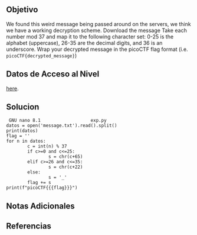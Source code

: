 ## Objetivo

We found this weird message being passed around on the servers, we think we have a working decryption scheme. Download the message  Take each number mod 37 and map it to the following character set: 0-25 is the alphabet (uppercase), 26-35 are the decimal digits, and 36 is an underscore. Wrap your decrypted message in the picoCTF flag format (i.e. `picoCTF{decrypted_message}`)

## Datos de Acceso al Nivel

[here](https://artifacts.picoctf.net/c/127/message.txt).
## Solucion

```
 GNU nano 8.1                   exp.py                            
datos = open('message.txt').read().split()
print(datos)
flag = ''
for n in datos:
        c = int(n) % 37 
        if c>=0 and c<=25:
                s = chr(c+65)
        elif c>=26 and c<=35:
                s = chr(c+22)
        else:
                s = '_'
        flag += s
print(f"picoCTF{{{flag}}}")

```

## Notas Adicionales



## Referencias